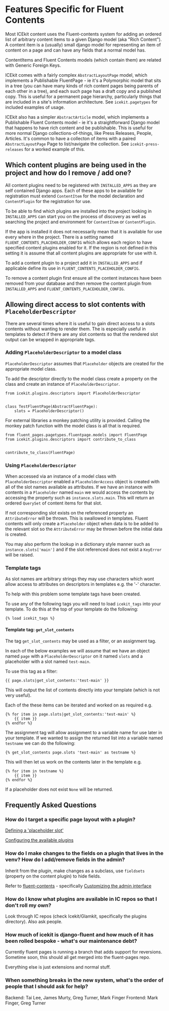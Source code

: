 # Features Specific for Fluent Contents

Most ICEkit content uses the Fluent-contents system for adding an ordered list of arbitrary
content items to a given Django model (aka "Rich Content"). A content item is a (usually) small
django model for representing an item of content on a page and can have any fields that a normal
model has.

ContentItems and Fluent Contents models (which contain them) are related with Generic Foreign Keys.

ICEkit comes with a fairly complex `AbstractLayoutPage` model, which implements a Publishable
FluentPage - ie it's a Polymorphic model that sits in a tree (you can have many kinds of rich
content pages being parents of each other in a tree), and each such page has a draft copy and a
published copy. This is useful for a permanent page hierarchy, particularly things that are
included in a site's information architecture. See `icekit.pagetypes` for included examples of usage.

ICEkit also has a simpler `AbstractArticle` model, which implements a Publishable Fluent Contents
model - ie it's a straightforward Django model that happens to have rich content and be publishable.
This is useful for more normal Django collections-of-things, like Press Releases, People, Articles.
It's common to have a collecton of items with a paired `AbstractLayoutPage` Page to list/navigate
the collection. See `icekit-press-releases` for a worked example of this.

## Which content plugins are being used in the project and how do I remove / add one?

All content plugins need to be registered with `INSTALLED_APPS` as they are self contained Django
apps. Each of these apps to be available for registration must extend `ContentItem` for the model
declaration and `ContentPlugin` for the registration for use.

To be able to find which plugins are installed into the project looking in `INSTALLED_APPS` can
start you on the process of discovery as well as searching the project and environment for
`ContentItem` or `ContentPlugin`.

If the app is installed it does not necessarily mean that it is available for use every where in
the project. There is a setting named `FLUENT_CONTENTS_PLACEHOLDER_CONFIG` which allows each region
to have specified content plugins enabled for it. If the region is not defined in this setting it is
assume that all content plugins are appropriate for use with it.

To add a content plugin to a project add it in `INSTALLED_APPS` and if applicable define its use in
`FLUENT_CONTENTS_PLACEHOLDER_CONFIG`.

To remove a content plugin first ensure all the content instances have been removed from your
database and then remove the content plugin from `INSTALLED_APPS` and
`FLUENT_CONTENTS_PLACEHOLDER_CONFIG`.

## Allowing direct access to slot contents with `PlaceholderDescriptor`

There are several times where it is useful to gain direct access to a slots contents without
wanting to render them. The is especially useful in templates to detect if there are any slot
contents so that the rendered slot output can be wrapped in appropriate tags.

### Adding `PlaceholderDescriptor` to a model class

`PlaceholderDescriptor` assumes that `Placeholder` objects are created for the appropriate model
 class.

To add the descriptor directly to the model class create a property on the class and create an
instance of `PlaceholderDescriptor`.

    from icekit.plugins.descriptors import PlaceholderDescriptor


    class TestFluentPage(AbstractFluentPage):
        slots = PlaceholderDescriptor()


For external libraries a monkey patching utility is provided. Calling the monkey patch function
with the model class is all that is required.

    from fluent_pages.pagetypes.fluentpage.models import FluentPage
    from icekit.plugins.descriptors import contribute_to_class


    contribute_to_class(FluentPage)

### Using `PlaceholderDescriptor`

When accessed via an instance of a model class with `PlaceholderDescriptor` enabled a
`PlaceholderAccess` object is created with all of the slot names available as attributes. If we have
an instance with contents in a `Placeholder` named `main` we would access the contents by accessing
the property such as `instance.slots.main`. This will return an ordered `QuerySet` of content items
for that slot.

If not corresponding slot exists on the referenced property an `AttributeError` will be thrown. This
is swallowed in templates. Fluent contents will only create a `Placeholder` object when data is to
be added to the relevant slot so the `AttributeError` may be thrown before the initial data is
created.

You may also perform the lookup in a dictionary style manner such as `instance.slots['main']` and
if the slot referenced does not exist a `KeyError` will be raised.

### Template tags

As slot names are arbitrary strings they may use characters which wont allow access to attributes
on descriptors in templates e.g. the '-' character.

To help with this problem some template tags have been created.

To use any of the following tags you will need to load `icekit_tags` into your template. To do this
at the top of your template do the following:

    {% load icekit_tags %}

#### Template tag: `get_slot_contents`

The tag `get_slot_contents` may be used as a filter, or an assignment tag.

In each of the below examples we will assume that we have an object named `page` with a
`PlaceholderDescriptor` on it named `slots` and a placeholder with a slot named `test-main`.

To use this tag as a filter:

    {{ page.slots|get_slot_contents:'test-main' }}

This will output the list of contents directly into your template (which is not very useful).

Each of the these items can be iterated and worked on as required e.g.

    {% for item in page.slots|get_slot_contents:'test-main' %}
        {{ item }}
    {% endfor %}

The assignment tag will allow assignment to a variable name for use later in your template.
If we wanted to assign the returned list into a variable named `testname` we can do the following:

    {% get_slot_contents page.slots 'test-main' as testname %}

This will then let us work on the contents later in the template e.g.

    {% for item in testname %}
        {{ item }}
    {% endfor %}

If a placeholder does not exist `None` will be returned.


## Frequently Asked Questions

### How do I target a specific page layout with a plugin?

[Defining a 'placeholder slot'](https://django-fluent-contents.readthedocs.org/en/latest/templatetags.html#cms-page-placeholders)

[Configuring the available plugins](https://django-fluent-contents.readthedocs.org/en/latest/configuration.html#configuration)

### How do I make changes to the fields on a plugin that lives in the venv? How do I add/remove fields in the admin?

Inherit from the plugin, make changes as a subclass, use `fieldsets` (property on the content plugin) to hide fields.

Refer to [fluent-contents](https://django-fluent-contents.readthedocs.org/en/latest/index.html) - specifically [Customizing the admin interface](https://django-fluent-contents.readthedocs.org/en/latest/newplugins/admin.html)

### How do I know what plugins are available in IC repos so that I don't roll my own?

Look through IC repos (check Icekit/Glamkit, specifically the plugins directory). Also ask people.

### How much of icekit is django-fluent and how much of it has been rolled bespoke - what's our maintenance debt?

Currently fluent pages is running a branch that adds support for reversions. Sometime soon, this should all get merged into the fluent-pages repo.

Everything else is just extensions and normal stuff.

### When something breaks in the new system, what's the order of people that I should ask for help?

Backend: Tai Lee, James Murty, Greg Turner, Mark Finger
Frontend: Mark Finger, Greg Turner
